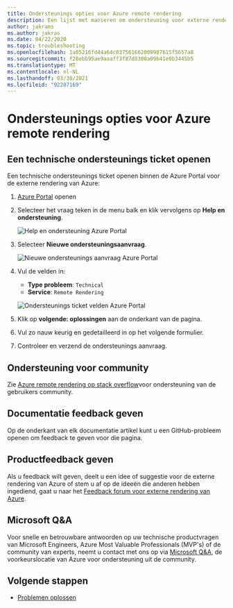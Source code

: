 ```yaml
---
title: Ondersteunings opties voor Azure remote rendering
description: Een lijst met manieren om ondersteuning voor externe rendering van Azure te krijgen
author: jakrams
ms.author: jakras
ms.date: 04/22/2020
ms.topic: troubleshooting
ms.openlocfilehash: 1a05216fd44a64c037561662009987615f5657a8
ms.sourcegitcommit: f28ebb95ae9aaaff3f87d8388a09b41e0b3445b5
ms.translationtype: MT
ms.contentlocale: nl-NL
ms.lasthandoff: 03/30/2021
ms.locfileid: "92207169"
---
```

# <a name="azure-remote-rendering-support-options"></a>Ondersteunings opties voor Azure remote rendering

## <a name="open-a-tech-support-ticket"></a>Een technische ondersteunings ticket openen

Een technische ondersteunings ticket openen binnen de Azure Portal voor de externe rendering van Azure:

1. [Azure Portal](https://ms.portal.azure.com) openen

1. Selecteer het vraag teken in de menu balk en klik vervolgens op **Help en ondersteuning**.

    ![Help en ondersteuning Azure Portal](media/portal-help.png)

1. Selecteer **Nieuwe ondersteuningsaanvraag**.

    ![Nieuwe ondersteunings aanvraag Azure Portal](media/portal-new-request.png)

1. Vul de velden in:

    * **Type probleem**: `Technical`
    * **Service**: `Remote Rendering`

    ![Ondersteunings ticket velden Azure Portal](media/portal-request.png)

1. Klik op **volgende: oplossingen** aan de onderkant van de pagina.

1. Vul zo nauw keurig en gedetailleerd in op het volgende formulier.

1. Controleer en verzend de ondersteunings aanvraag.

## <a name="community-support"></a>Ondersteuning voor community

Zie [Azure remote rendering op stack overflow](https://stackoverflow.com/questions/tagged/azure-remote-rendering)voor ondersteuning van de gebruikers community.

## <a name="provide-documentation-feedback"></a>Documentatie feedback geven

Op de onderkant van elk documentatie artikel kunt u een GitHub-probleem openen om feedback te geven voor die pagina.

## <a name="provide-product-feedback"></a>Productfeedback geven

Als u feedback wilt geven, deelt u een idee of suggestie voor de externe rendering van Azure of stem u af op de ideeën die anderen hebben ingediend, gaat u naar het [Feedback forum voor externe rendering van Azure](https://feedback.azure.com/forums/928696-azure-remote-rendering).


## <a name="microsoft-qa"></a>Microsoft Q&A

Voor snelle en betrouwbare antwoorden op uw technische productvragen van Microsoft Engineers, Azure Most Valuable Professionals (MVP's) of de community van experts, neemt u contact met ons op via [Microsoft Q&A](/answers/topics/azure-remote-rendering.html), de voorkeurslocatie van Azure voor ondersteuning uit de community.

## <a name="next-steps"></a>Volgende stappen

* [Problemen oplossen](troubleshoot.md)